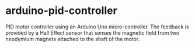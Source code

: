 # arduino-pid-controller
PID motor controller using an Arduino Uno micro-controller. The feedback is provided by a Hall Effect sensor that senses the magnetic field from two neodymium magnets attached to the shaft of the motor.
